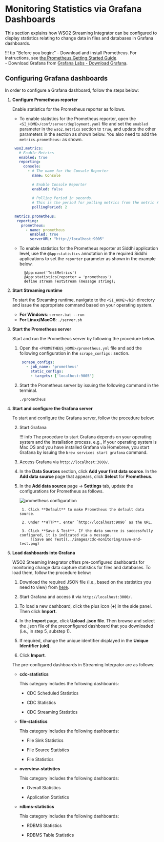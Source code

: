 # Monitoring Statistics via Grafana Dashboards

This section explains how WSO2 Streaming Integrator can be configured to display statistics relating to change data in files and databases in Grafana dashboards.

!!! tip "Before you begin:"
    - Download and install Prometheus. For instructions, see [the Prometheus Getting Started Guide](https://prometheus.io/docs/prometheus/latest/getting_started/). <br/>
    - Download Grafana from [Grafana Labs - Download Grafana](https://grafana.com/grafana/download).

## Configuring Grafana dashboards

In order to configure a Grafana dashboard, follow the steps below:

1. **Configure Prometheus reporter**

    Enable statistics for the Prometheus reporter as follows.
   
    - To enable statistics for the Prometheus reporter, open the `<SI_HOME>/conf/server/deployment.yaml` file and set the `enabled` parameter in the `wso2.metrics` section to `true`, and update the other parameters in the section as shown below. You also need to add the `metrics.prometheus:` as shown.
    
    ```yaml
     wso2.metrics:
       # Enable Metrics
       enabled: true
       reporting:
         console:
           - # The name for the Console Reporter
             name: Console
     
             # Enable Console Reporter
             enabled: false
     
             # Polling Period in seconds.
             # This is the period for polling metrics from the metric registry and printing in the console
             pollingPeriod: 2
     
     metrics.prometheus:
      reporting:
        prometheus:
          - name: prometheus
            enabled: true
            serverURL: "http://localhost:9005"
    ```
    - To enable statistics for the Prometheus reporter at Siddhi application level, use the `@App:statistics` annotation in the required Siddhi applications to set the `reporter` parameter as shown in the example below.
    
      ```
        @App:name('TestMetrics')
        @App:statistics(reporter = 'prometheus')
        define stream TestStream (message string);
      ```

2. **Start Streaming runtime**

    To start the Streaming runtime, navigate to the `<SI_HOME>/bin` directory and issue the appropriate command based on your operating system.
    
    - **For Windows**: `server.bat --run`<br/>
    - **For Linux/MacOS**: `./server.sh`

3. **Start the Prometheus server**

    Start and run the Prometheus server by following the procedure below.
    
    1. Open the `<PROMETHEUS_HOME>/prometheus.yml` file and add the following configuration in the `scrape_configs:` section.
    
        ```yaml
         scrape_configs:
           - job_name: 'prometheus'
             static_configs:
             - targets: ['localhost:9005']
        ```
    2. Start the Prometheus server by issuing the following command in the terminal.
    
        `./prometheus`

4. **Start and configure the Grafana server**

    To start and configure the Grafana server, follow the procedure below:
    
    2. Start Grafana
    
        !!! info
            The procedure to start Grafana depends on your operating system and the installation process. e.g., If your operating system is Mac OS and you have installed Grafana via Homebrew, you start Grafana by issuing the `brew services start grafana` command.
            
    3. Access Grafana via `http://localhost:3000/`.
   
    4. In the **Data Sources** section, click **Add your first data source**. In the **Add data source** page that appears, click **Select** for **Prometheus**.
    
    5. In the **Add data source** page -> **Settings** tab, update the configurations for Prometheus as follows.
    
        ![prometheus configuration](../images/cdc-monitoring/prometheus-configurations.png)
    
            1. Click **Default** to make Prometheus the default data source.
            
            2. Under **HTTP**, enter `http://localhost:9090` as the URL.
            
            3. Click **Save & Test**. If the data source is successfully configured, it is indicated via a message.
                ![Save and Test](../images/cdc-monitoring/save-and-test.png)

5. **Load dashboards into Grafana**

    WSO2 Streaming Integrator offers pre-configured dashboards for monitoring change data capture statistics for files and databases. To load them, follow the procedure below:
    
    1. Download the required JSON file (i.e., based on the statistics you need to view) from [here](https://github.com/wso2/streaming-integrator/tree/master/modules/distribution/carbon-home/resources/dashboards).
    
    2. Start Grafana and access it via `http://localhost:3000/`.
    
    3. To load a new dashboard, click the plus icon (**+**) in the side panel. Then click **Import**.
    
    4. In the **Import** page, click **Upload .json file**. Then browse and select the .json file of the preconfigured dashboard that you downloaded (i.e., in step 5, substep 1).
    
    5. If required, change the unique identifier displayed in the **Unique Identifier (uid)**.
    
    6. Click **Import**.
    
    The pre-configured dashboards in Streaming Integrator are as follows:
    
    - **cdc-statistics**
    
        This category includes the following dashboards:
        
        - CDC Scheduled Statistics
        
        - CDC Statistics
        
        - CDC Streaming Statistics
        
    - **file-statistics**
    
        This category includes the following dashboards:
        
        - File Sink Statistics
        
        - File Source Statistics
        
        - File Statistics
        
    - **overview-statistics**
    
        This category includes the following dashboards:
        
        - Overall Statistics
        
        - Application Statistics
        
    - **rdbms-statistics**
    
        This category includes the following dashboards:
        
        - RDBMS Statistics
        
        - RDBMS Table Statistics
    
    

    



  
